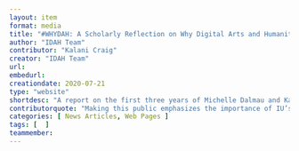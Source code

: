 ```yaml
---
layout: item
format: media
title: "#WHYDAH: A Scholarly Reflection on Why Digital Arts and Humanities Matter"
author: "IDAH Team"
contributor: "Kalani Craig"
creator: "IDAH Team"
url: 
embedurl: 
creationdate: 2020-07-21
type: "website"
shortdesc: "A report on the first three years of Michelle Dalmau and Kalani Craig's leadership at the Institute for Digital Arts & Humanities."
contributorquote: "Making this public emphasizes the importance of IU’s digital and physical infrastructure in supporting digital methods. We need practical support for faculty who would like to integrate digital methods, or digital tools more broadly construed, into their teaching and research."
categories: [ News Articles, Web Pages ]
tags: [  ]
teammember: 
---
```



